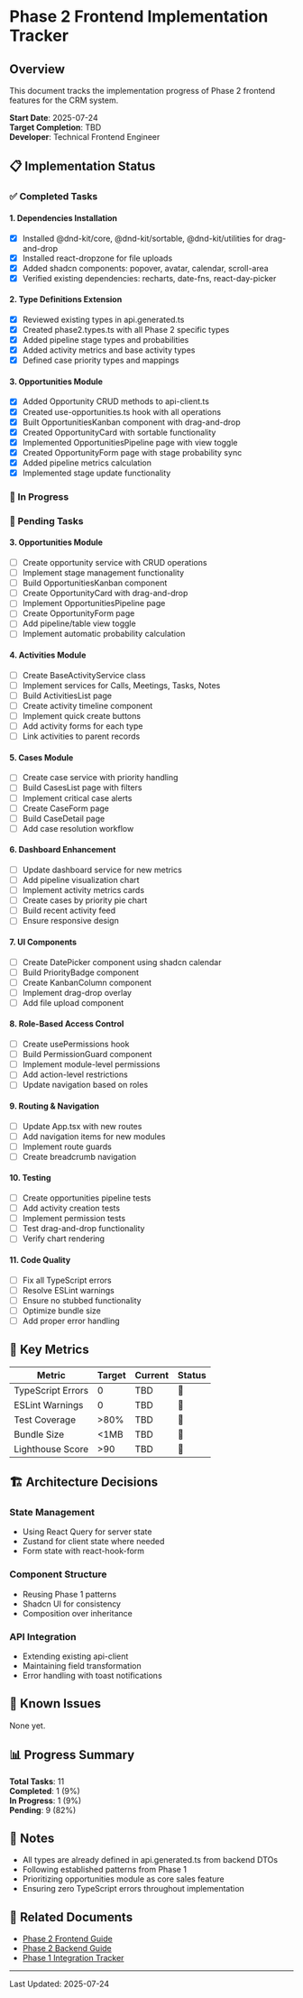 # Phase 2 Frontend Implementation Tracker

## Overview
This document tracks the implementation progress of Phase 2 frontend features for the CRM system.

**Start Date**: 2025-07-24  
**Target Completion**: TBD  
**Developer**: Technical Frontend Engineer

## 📋 Implementation Status

### ✅ Completed Tasks

#### 1. Dependencies Installation
- [x] Installed @dnd-kit/core, @dnd-kit/sortable, @dnd-kit/utilities for drag-and-drop
- [x] Installed react-dropzone for file uploads
- [x] Added shadcn components: popover, avatar, calendar, scroll-area
- [x] Verified existing dependencies: recharts, date-fns, react-day-picker

#### 2. Type Definitions Extension
- [x] Reviewed existing types in api.generated.ts
- [x] Created phase2.types.ts with all Phase 2 specific types
- [x] Added pipeline stage types and probabilities
- [x] Added activity metrics and base activity types
- [x] Defined case priority types and mappings

#### 3. Opportunities Module
- [x] Added Opportunity CRUD methods to api-client.ts
- [x] Created use-opportunities.ts hook with all operations
- [x] Built OpportunitiesKanban component with drag-and-drop
- [x] Created OpportunityCard with sortable functionality
- [x] Implemented OpportunitiesPipeline page with view toggle
- [x] Created OpportunityForm page with stage probability sync
- [x] Added pipeline metrics calculation
- [x] Implemented stage update functionality

### 🔄 In Progress

### 📝 Pending Tasks

#### 3. Opportunities Module
- [ ] Create opportunity service with CRUD operations
- [ ] Implement stage management functionality
- [ ] Build OpportunitiesKanban component
- [ ] Create OpportunityCard with drag-and-drop
- [ ] Implement OpportunitiesPipeline page
- [ ] Create OpportunityForm page
- [ ] Add pipeline/table view toggle
- [ ] Implement automatic probability calculation

#### 4. Activities Module
- [ ] Create BaseActivityService class
- [ ] Implement services for Calls, Meetings, Tasks, Notes
- [ ] Build ActivitiesList page
- [ ] Create activity timeline component
- [ ] Implement quick create buttons
- [ ] Add activity forms for each type
- [ ] Link activities to parent records

#### 5. Cases Module
- [ ] Create case service with priority handling
- [ ] Build CasesList page with filters
- [ ] Implement critical case alerts
- [ ] Create CaseForm page
- [ ] Build CaseDetail page
- [ ] Add case resolution workflow

#### 6. Dashboard Enhancement
- [ ] Update dashboard service for new metrics
- [ ] Add pipeline visualization chart
- [ ] Implement activity metrics cards
- [ ] Create cases by priority pie chart
- [ ] Build recent activity feed
- [ ] Ensure responsive design

#### 7. UI Components
- [ ] Create DatePicker component using shadcn calendar
- [ ] Build PriorityBadge component
- [ ] Create KanbanColumn component
- [ ] Implement drag-drop overlay
- [ ] Add file upload component

#### 8. Role-Based Access Control
- [ ] Create usePermissions hook
- [ ] Build PermissionGuard component
- [ ] Implement module-level permissions
- [ ] Add action-level restrictions
- [ ] Update navigation based on roles

#### 9. Routing & Navigation
- [ ] Update App.tsx with new routes
- [ ] Add navigation items for new modules
- [ ] Implement route guards
- [ ] Create breadcrumb navigation

#### 10. Testing
- [ ] Create opportunities pipeline tests
- [ ] Add activity creation tests
- [ ] Implement permission tests
- [ ] Test drag-and-drop functionality
- [ ] Verify chart rendering

#### 11. Code Quality
- [ ] Fix all TypeScript errors
- [ ] Resolve ESLint warnings
- [ ] Ensure no stubbed functionality
- [ ] Optimize bundle size
- [ ] Add proper error handling

## 🎯 Key Metrics

| Metric | Target | Current | Status |
|--------|--------|---------|--------|
| TypeScript Errors | 0 | TBD | 🔄 |
| ESLint Warnings | 0 | TBD | 🔄 |
| Test Coverage | >80% | TBD | 🔄 |
| Bundle Size | <1MB | TBD | 🔄 |
| Lighthouse Score | >90 | TBD | 🔄 |

## 🏗️ Architecture Decisions

### State Management
- Using React Query for server state
- Zustand for client state where needed
- Form state with react-hook-form

### Component Structure
- Reusing Phase 1 patterns
- Shadcn UI for consistency
- Composition over inheritance

### API Integration
- Extending existing api-client
- Maintaining field transformation
- Error handling with toast notifications

## 🐛 Known Issues

None yet.

## 📊 Progress Summary

**Total Tasks**: 11  
**Completed**: 1 (9%)  
**In Progress**: 1 (9%)  
**Pending**: 9 (82%)

## 📝 Notes

- All types are already defined in api.generated.ts from backend DTOs
- Following established patterns from Phase 1
- Prioritizing opportunities module as core sales feature
- Ensuring zero TypeScript errors throughout implementation

## 🔗 Related Documents

- [Phase 2 Frontend Guide](./frontend.md)
- [Phase 2 Backend Guide](./backend.md)
- [Phase 1 Integration Tracker](../phase-1/integration-tracker.md)

---

Last Updated: 2025-07-24